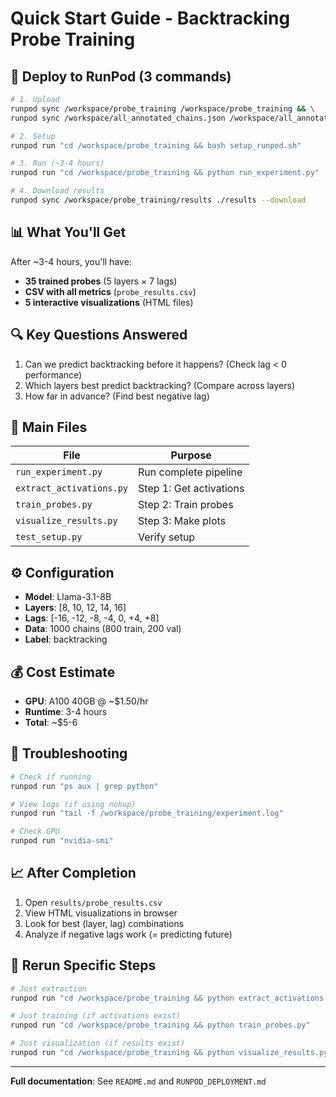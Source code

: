 # Quick Start Guide - Backtracking Probe Training

## 🚀 Deploy to RunPod (3 commands)

```bash
# 1. Upload
runpod sync /workspace/probe_training /workspace/probe_training && \
runpod sync /workspace/all_annotated_chains.json /workspace/all_annotated_chains.json

# 2. Setup
runpod run "cd /workspace/probe_training && bash setup_runpod.sh"

# 3. Run (~3-4 hours)
runpod run "cd /workspace/probe_training && python run_experiment.py"

# 4. Download results
runpod sync /workspace/probe_training/results ./results --download
```

## 📊 What You'll Get

After ~3-4 hours, you'll have:
- **35 trained probes** (5 layers × 7 lags)
- **CSV with all metrics** (`probe_results.csv`)
- **5 interactive visualizations** (HTML files)

## 🔍 Key Questions Answered

1. Can we predict backtracking before it happens? (Check lag < 0 performance)
2. Which layers best predict backtracking? (Compare across layers)
3. How far in advance? (Find best negative lag)

## 📁 Main Files

| File | Purpose |
|------|---------|
| `run_experiment.py` | Run complete pipeline |
| `extract_activations.py` | Step 1: Get activations |
| `train_probes.py` | Step 2: Train probes |
| `visualize_results.py` | Step 3: Make plots |
| `test_setup.py` | Verify setup |

## ⚙️ Configuration

- **Model**: Llama-3.1-8B
- **Layers**: [8, 10, 12, 14, 16]
- **Lags**: [-16, -12, -8, -4, 0, +4, +8]
- **Data**: 1000 chains (800 train, 200 val)
- **Label**: backtracking

## 💰 Cost Estimate

- **GPU**: A100 40GB @ ~$1.50/hr
- **Runtime**: 3-4 hours
- **Total**: ~$5-6

## 🐛 Troubleshooting

```bash
# Check if running
runpod run "ps aux | grep python"

# View logs (if using nohup)
runpod run "tail -f /workspace/probe_training/experiment.log"

# Check GPU
runpod run "nvidia-smi"
```

## 📈 After Completion

1. Open `results/probe_results.csv`
2. View HTML visualizations in browser
3. Look for best (layer, lag) combinations
4. Analyze if negative lags work (= predicting future)

## 🔄 Rerun Specific Steps

```bash
# Just extraction
runpod run "cd /workspace/probe_training && python extract_activations.py"

# Just training (if activations exist)
runpod run "cd /workspace/probe_training && python train_probes.py"

# Just visualization (if results exist)
runpod run "cd /workspace/probe_training && python visualize_results.py"
```

---

**Full documentation**: See `README.md` and `RUNPOD_DEPLOYMENT.md`
